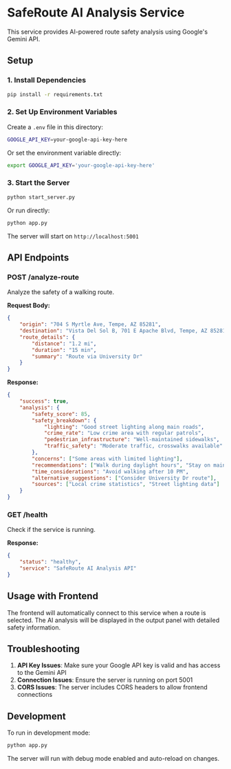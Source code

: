 # SafeRoute AI Analysis Service

This service provides AI-powered route safety analysis using Google's Gemini API.

## Setup

### 1. Install Dependencies

```bash
pip install -r requirements.txt
```

### 2. Set Up Environment Variables

Create a `.env` file in this directory:

```bash
GOOGLE_API_KEY=your-google-api-key-here
```

Or set the environment variable directly:

```bash
export GOOGLE_API_KEY='your-google-api-key-here'
```

### 3. Start the Server

```bash
python start_server.py
```

Or run directly:

```bash
python app.py
```

The server will start on `http://localhost:5001`

## API Endpoints

### POST /analyze-route

Analyze the safety of a walking route.

**Request Body:**
```json
{
    "origin": "704 S Myrtle Ave, Tempe, AZ 85281",
    "destination": "Vista Del Sol B, 701 E Apache Blvd, Tempe, AZ 85281",
    "route_details": {
        "distance": "1.2 mi",
        "duration": "15 min",
        "summary": "Route via University Dr"
    }
}
```

**Response:**
```json
{
    "success": true,
    "analysis": {
        "safety_score": 85,
        "safety_breakdown": {
            "lighting": "Good street lighting along main roads",
            "crime_rate": "Low crime area with regular patrols",
            "pedestrian_infrastructure": "Well-maintained sidewalks",
            "traffic_safety": "Moderate traffic, crosswalks available"
        },
        "concerns": ["Some areas with limited lighting"],
        "recommendations": ["Walk during daylight hours", "Stay on main roads"],
        "time_considerations": "Avoid walking after 10 PM",
        "alternative_suggestions": ["Consider University Dr route"],
        "sources": ["Local crime statistics", "Street lighting data"]
    }
}
```

### GET /health

Check if the service is running.

**Response:**
```json
{
    "status": "healthy",
    "service": "SafeRoute AI Analysis API"
}
```

## Usage with Frontend

The frontend will automatically connect to this service when a route is selected. The AI analysis will be displayed in the output panel with detailed safety information.

## Troubleshooting

1. **API Key Issues**: Make sure your Google API key is valid and has access to the Gemini API
2. **Connection Issues**: Ensure the server is running on port 5001
3. **CORS Issues**: The server includes CORS headers to allow frontend connections

## Development

To run in development mode:

```bash
python app.py
```

The server will run with debug mode enabled and auto-reload on changes.
